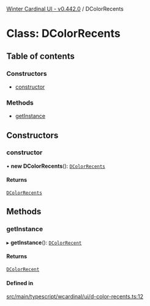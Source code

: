 [Winter Cardinal UI - v0.442.0](../index.md) / DColorRecents

# Class: DColorRecents

## Table of contents

### Constructors

- [constructor](DColorRecents.md#constructor)

### Methods

- [getInstance](DColorRecents.md#getinstance)

## Constructors

### constructor

• **new DColorRecents**(): [`DColorRecents`](DColorRecents.md)

#### Returns

[`DColorRecents`](DColorRecents.md)

## Methods

### getInstance

▸ **getInstance**(): [`DColorRecent`](DColorRecent.md)

#### Returns

[`DColorRecent`](DColorRecent.md)

#### Defined in

[src/main/typescript/wcardinal/ui/d-color-recents.ts:12](https://github.com/winter-cardinal/winter-cardinal-ui/blob/v0.442.0/src/main/typescript/wcardinal/ui/d-color-recents.ts#L12)
